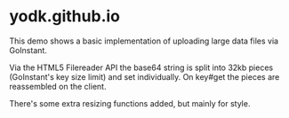 yodk.github.io
==============
This demo shows a basic implementation of uploading large data files via GoInstant.

Via the HTML5 Filereader API the base64 string is split into 32kb pieces (GoInstant's key size limit) and set individually. On key#get the pieces are reassembled on the client.

There's some extra resizing functions added, but mainly for style.
